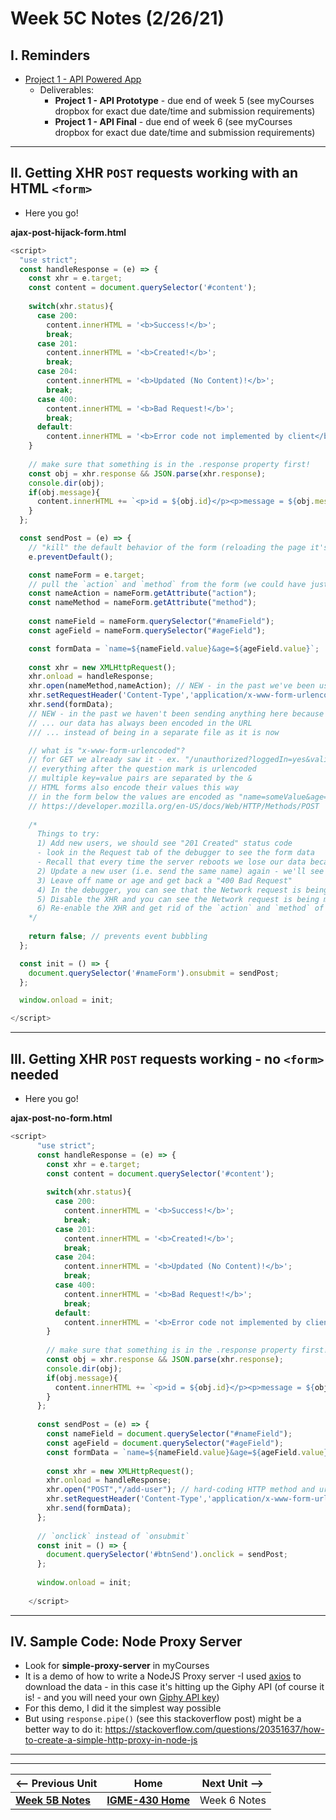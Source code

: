 # Week 5C Notes (2/26/21)

## I. Reminders

- [Project 1 - API Powered App](../projects/project-1.md)
  - Deliverables:
    - **Project 1 - API Prototype** - due end of week 5 (see myCourses dropbox for exact due date/time and submission requirements)
    - **Project 1 - API Final** - due end of week 6 (see myCourses dropbox for exact due date/time and submission requirements)

<hr>

## II. Getting XHR `POST` requests working with an HTML `<form>`

- Here you go!

**ajax-post-hijack-form.html**

```js
<script>
  "use strict";
  const handleResponse = (e) => {
    const xhr = e.target;
    const content = document.querySelector('#content');
    
    switch(xhr.status){
      case 200:
        content.innerHTML = '<b>Success!</b>';
        break;
      case 201:
        content.innerHTML = '<b>Created!</b>';
        break;
      case 204:
        content.innerHTML = '<b>Updated (No Content)!</b>';
        break;
      case 400:
        content.innerHTML = '<b>Bad Request!</b>';
        break;
      default:
        content.innerHTML = '<b>Error code not implemented by client</b>';
    }
    
    // make sure that something is in the .response property first!
    const obj = xhr.response && JSON.parse(xhr.response);
    console.dir(obj);
    if(obj.message){
      content.innerHTML += `<p>id = ${obj.id}</p><p>message = ${obj.message}</p>`;
    }
  };

  const sendPost = (e) => {
    // "kill" the default behavior of the form (reloading the page it's on)
    e.preventDefault(); 

    const nameForm = e.target;
    // pull the `action` and `method` from the form (we could have just hard-coded these)
    const nameAction = nameForm.getAttribute("action");
    const nameMethod = nameForm.getAttribute("method");
    
    const nameField = nameForm.querySelector("#nameField");
    const ageField = nameForm.querySelector("#ageField");

    const formData = `name=${nameField.value}&age=${ageField.value}`;
    
    const xhr = new XMLHttpRequest();
    xhr.onload = handleResponse;
    xhr.open(nameMethod,nameAction); // NEW - in the past we've been using "GET"
    xhr.setRequestHeader('Content-Type','application/x-www-form-urlencoded');
    xhr.send(formData);
    // NEW - in the past we haven't been sending anything here because ...
    // ... our data has always been encoded in the URL
    /// ... instead of being in a separate file as it is now

    // what is "x-www-form-urlencoded"?
    // for GET we already saw it - ex. "/unauthorized?loggedIn=yes&valid=true"
    // everything after the question mark is urlencoded
    // multiple key=value pairs are separated by the &
    // HTML forms also encode their values this way
    // in the form below the values are encoded as "name=someValue&age=someValue"
    // https://developer.mozilla.org/en-US/docs/Web/HTTP/Methods/POST
    
    /*
      Things to try:
      1) Add new users, we should see "201 Created" status code
      - look in the Request tab of the debugger to see the form data
      - Recall that every time the server reboots we lose our data because `users` in jsonResponses.js is re-initialized 
      2) Update a new user (i.e. send the same name) again - we'll see "204 No Content"
      3) Leave off name or age and get back a "400 Bad Request"
      4) In the debugger, you can see that the Network request is being made via XHR
      5) Disable the XHR and you can see the Network request is being made via the form (and we're getting taken to a new page)
      6) Re-enable the XHR and get rid of the `action` and `method` of the form and make the XHR work
    */
    
    return false; // prevents event bubbling
  };

  const init = () => {
    document.querySelector('#nameForm').onsubmit = sendPost;
  };

  window.onload = init;

</script>
```

<hr>

## III. Getting XHR `POST` requests working - no `<form>` needed

- Here you go!

**ajax-post-no-form.html**

```js
<script>
      "use strict";
      const handleResponse = (e) => {
        const xhr = e.target;
        const content = document.querySelector('#content');
        
        switch(xhr.status){
          case 200:
            content.innerHTML = '<b>Success!</b>';
            break;
          case 201:
            content.innerHTML = '<b>Created!</b>';
            break;
          case 204:
            content.innerHTML = '<b>Updated (No Content)!</b>';
            break;
          case 400:
            content.innerHTML = '<b>Bad Request!</b>';
            break;
          default:
            content.innerHTML = '<b>Error code not implemented by client</b>';
        }
        
        // make sure that something is in the .response property first!
        const obj = xhr.response && JSON.parse(xhr.response);
        console.dir(obj);
        if(obj.message){
          content.innerHTML += `<p>id = ${obj.id}</p><p>message = ${obj.message}</p>`;
        }
      };
    
      const sendPost = (e) => {
        const nameField = document.querySelector("#nameField");
        const ageField = document.querySelector("#ageField");
        const formData = `name=${nameField.value}&age=${ageField.value}`;
        
        const xhr = new XMLHttpRequest();
        xhr.onload = handleResponse;
        xhr.open("POST","/add-user"); // hard-coding HTTP method and url
        xhr.setRequestHeader('Content-Type','application/x-www-form-urlencoded');
        xhr.send(formData);
      };
    
      // `onclick` instead of `onsubmit`
      const init = () => {
        document.querySelector('#btnSend').onclick = sendPost;
      };
    
      window.onload = init;
    
    </script>
```

<hr>

## IV. Sample Code: Node Proxy Server
- Look for **simple-proxy-server** in myCourses
- It is a demo of how to write a NodeJS Proxy server -I used [axios](https://www.npmjs.com/package/axios) to download the data -  in this case it's hitting up the Giphy API (of course it is! - and you will need  your own [Giphy API key](https://developers.giphy.com/))
- For this demo, I did it the simplest way possible
- But using `response.pipe()` (see this stackoverflow post) might be a better way to do it: https://stackoverflow.com/questions/20351637/how-to-create-a-simple-http-proxy-in-node-js


<hr><hr>

| <-- Previous Unit | Home | Next Unit -->
| --- | --- | --- 
| [**Week 5B Notes**](5B.md)   |  [**IGME-430 Home**](../README.md) | Week 6 Notes
